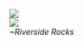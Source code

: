 ![](https://komarev.com/ghpvc/?username=RiversideRocks)
<br>
![](https://www.abuseipdb.com/contributor/47625.svg)
<br>
*~Riverside Rocks*
